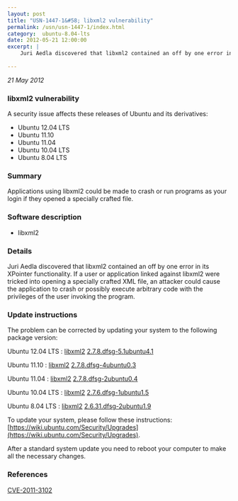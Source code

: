```yaml
---
layout: post
title: "USN-1447-1&#58; libxml2 vulnerability"
permalink: /usn/usn-1447-1/index.html
category:  ubuntu-8.04-lts
date: 2012-05-21 12:00:00
excerpt: |
    Juri Aedla discovered that libxml2 contained an off by one error in its XPointer functionality. If a user or application linked against libxml2 were tricked into opening a specially crafted XML file, an attacker could cause the application to crash or possibly execute arbitrary code with the privileges of the user invoking the program. 
    
--- 
```

 
 

*21 May 2012*

### libxml2 vulnerability

A security issue affects these releases of Ubuntu and its derivatives:

* Ubuntu 12.04 LTS
* Ubuntu 11.10
* Ubuntu 11.04
* Ubuntu 10.04 LTS
* Ubuntu 8.04 LTS

### Summary

Applications using libxml2 could be made to crash or run programs as your login if they opened a specially crafted file.

### Software description

* libxml2 

### Details

Juri Aedla discovered that libxml2 contained an off by one error in its XPointer functionality. If a user or application linked against libxml2 were tricked into opening a specially crafted XML file, an attacker could cause the application to crash or possibly execute arbitrary code with the privileges of the user invoking the program. 

### Update instructions

The problem can be corrected by updating your system to the following package version:

Ubuntu 12.04 LTS
 : [libxml2](https://launchpad.net/ubuntu/+source/libxml2) <span> [2.7.8.dfsg-5.1ubuntu4.1](https://launchpad.net/ubuntu/+source/libxml2/2.7.8.dfsg-5.1ubuntu4.1) </span> 

Ubuntu 11.10
 : [libxml2](https://launchpad.net/ubuntu/+source/libxml2) <span> [2.7.8.dfsg-4ubuntu0.3](https://launchpad.net/ubuntu/+source/libxml2/2.7.8.dfsg-4ubuntu0.3) </span> 

Ubuntu 11.04
 : [libxml2](https://launchpad.net/ubuntu/+source/libxml2) <span> [2.7.8.dfsg-2ubuntu0.4](https://launchpad.net/ubuntu/+source/libxml2/2.7.8.dfsg-2ubuntu0.4) </span> 

Ubuntu 10.04 LTS
 : [libxml2](https://launchpad.net/ubuntu/+source/libxml2) <span> [2.7.6.dfsg-1ubuntu1.5](https://launchpad.net/ubuntu/+source/libxml2/2.7.6.dfsg-1ubuntu1.5) </span> 

Ubuntu 8.04 LTS
 : [libxml2](https://launchpad.net/ubuntu/+source/libxml2) <span> [2.6.31.dfsg-2ubuntu1.9](https://launchpad.net/ubuntu/+source/libxml2/2.6.31.dfsg-2ubuntu1.9) </span> 

To update your system, please follow these instructions: [https://wiki.ubuntu.com/Security/Upgrades](https://wiki.ubuntu.com/Security/Upgrades).

After a standard system update you need to reboot your computer to make all the necessary changes. 

### References

 
 [CVE-2011-3102](http://people.ubuntu.com/~ubuntu-security/cve/CVE-2011-3102)
 


